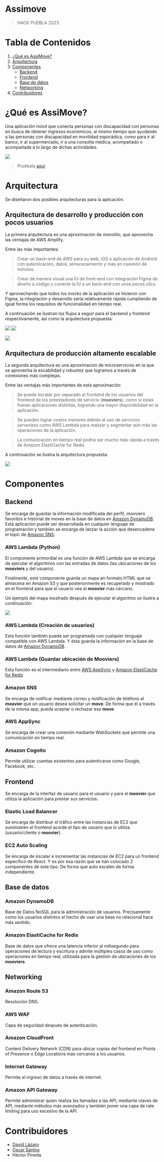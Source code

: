# Assimove
> HACK PUEBLA 2023

# Tabla de Contenidos

1. [¿Qué es AssiMove?](#¿qué-es-assimove)
2. [Arquitectura](#arquitectura)
3. [Componentes](#componentes)
    - [Backend](#backend)
    - [Frontend](#frontend)
    - [Base de datos](#base-de-datos)
    - [Networking](#networking)
4. [Contribuidores](#contribuidores)

# ¿Qué es AssiMove?

Una aplicación móvil que conecta personas con discapacidad con personas en busca de obtener ingresos económicos, al mismo tiempo que ayudando a las personas con discapacidad en movilidad esporádica, como para ir al banco, ir al supermercado, ir a una consulta médica, acompañado o acompañada a lo largo de dichas actividades.

![](assets/img/app.png)

> Pruébala [aquí](https://www.figma.com/proto/uMjaeDhkEk9HMwjnfOCh4G/Hack-Puebla-UX%2FUI-Wireframe?node-id=0-2&starting-point-node-id=0%3A2&show-proto-sidebar=1)

# Arquitectura

Se diseñaron dos posibles arquitecturas para la aplicación.

## Arquitectura de desarrollo y producción con pocos usuarios

La primera arquitectura es una aproximación de monolito, que aprovecha las ventajas de AWS Amplify.

Entre las más importantes:

> Crear un back-end de AWS para su web, iOS o aplicación de Android con autenticación, datos, almacenamiento y más en cuestión de minutos.

> Crear de manera visual una IU de front-end con integración Figma de diseño a código y conecte la IU a un back-end con unos pocos clics.

Y aprovechando que todos los mocks de la aplicación se hicieron con Figma, la integración y desarrollo sería relativamente rápida cumpliendo de igual forma los requisitos de funcionalidad en tiempo real.

A continuación se ilustran los flujos a seguir para el backend y frontend respectivamente, así como la arquitectura propuesta:

![](assets/img/diagrams/Amplify_Create-App-Backend.png)
![](assets/img/diagrams/AWS-Amplify_Build-Frontend-UI.png)

![](assets/img/diagrams/AWS%20Dev%20Infra.png)

## Arquitectura de producción altamente escalable

La segunda arquitectura es una aproximación de microservicios en la que se aprovecha la escabilidad y robustez que logramos a través de conexiones más complejas.

Entre las ventajas más importantes de esta aproximación:

> Se puede escalar por separado el frontend de los usuarios del frontend de los preestadores de servicio (**mooviers**), como si estas fueran aplicaciones distintas, logrando una mayor disponibilidad en la aplicación.

> Se pueden lograr costos menores debido al uso de servicios *serverless* como AWS Lambda para realizar y segmentar aún más las operaciones de la aplicación.

> La comunicación en tiempo real podría ser mucho más rápida a través de Amazon ElastiCache for Redis

A continuación se ilustra la arquitectura propuesta:

![](assets/img/diagrams/AWS%20Prod%20Infra.png)

# Componentes

## Backend

Se encarga de guardar la información modificada del perfil, mooviers favoritos e historial de moves en la base de datos en [Amazon DynamoDB](#amazon-dynamodb).
Esta aplicación puede ser desarrollada en cualquier lenguaje de programación y también se encarga de lanzar la acción que desencadene el topic de [Amazon SNS](#amazon-sns).

### AWS Lambda (Python)

El componente primordial es una función de AWS Lambda que se encarga de ejecutar el algoritmos con las entradas de datos (las ubicaciones de los **mooviers** y del usuario).

Finalmente, este componente guarda un mapa en formato HTML que se almacena en Amazon S3 y que posteriormente es recuperado y mostrado en el frontend para que el usuario vea al **moovier** más cercano.

Un ejemplo del mapa mostrado después de ejecutar el algoritmo se ilustra a continuación:

![](assets/img/mapa_con_mooviers.png)

### AWS Lambda (Creación de usuarios)

Esta función también puede ser programada con cualquier lenguaje compatible con AWS Lambda. Y ésta guarda la información en la base de datos de [Amazon DynamoDB](#amazon-dynamodb).

### AWS Lambda (Guardar ubicación de Mooviers)

Esta función es el intermediario entre [AWS AppSync](#aws-appsync) y [Amazon ElastiCache for Redis](#amazon-elasticache-for-redis)

### Amazon SNS

Se encarga de notificar mediante correo y notificación de teléfono al **moovier** que un usuario desea solicitar un **move**. De forma que él a través de la misma app, pueda aceptar o rechazar ese **move**.

### AWS AppSync

Se encarga de crear una conexión mediante WebSockets que permite una comunicación en tiempo real.

### Amazon Cognito

Permite utilizar cuentas existentes para autenticarse como Google, Facebook, etc.

## Frontend

Se encarga de la interfaz de usuario para el usuario y para el **moovier** que utiliza la aplicación para prestar sus servicios.

### Elastic Load Balancer

Se encarga de distribuir el tráfico entre las instancias de EC2 que suministren el frontend acorde el tipo de usuario que lo utiliza (usuario/cliente o **moovier**).

### EC2 Auto Scaling

Se encarga de escalar e incrementar las instancias de EC2 para un frontend específico de *React*. Y es por esa razón que se han colocado 2 componentes de este tipo. De forma que auto escalen de forma independiente.

## Base de datos

### Amazon DynamoDB

Base de Datos NoSQL para la administración de usuarios. Precisamente como los usuarios distintos el hecho de usar una base no relacional hace más sentido.

### Amazon ElastiCache for Redis

Base de datos que ofrece una latencia inferior al milisegundo para operaciones de lectura y escritura y admite múltiples casos de uso como operaciones en tiempo real, utilizada para la gestión de ubicaciones de los **mooviers**.

## Networking

### Amazon Route 53

Resolución DNS.

### AWS WAF

Capa de seguridad después de autenticación.

### Amazon CloudFront

Content Delivery Network (CDN) para ubicar copias del frontend en Points of Presence o Edge Locations más cercanos a los usuarios.

### Internet Gateway

Permite el ingreso de datos a través de internet.

### Amazon API Gateway

Permite administrar quien realiza las llamadas a las API, mediante claves de API, mediante métodos más avanzados y también poner una capa de rate limiting para uso excesivo de la API.

# Contribuidores

- [David Lázaro](https://github.com/David-Lazaro-Fernandez)
- [Oscar Santos](https://github.com/OscarSantosMu)
- Héctor Pineda
